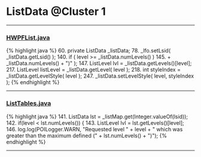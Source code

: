 # ListData @Cluster 1

***

### [HWPFList.java](https://searchcode.com/codesearch/view/97384433/)
{% highlight java %}
60. private ListData _listData;
78.     _lfo.setLsid( _listData.getLsid() );
140.     if ( level >= _listData.numLevels() )
145.                 + _listData.numLevels() + ")" );
147.     ListLevel lvl = _listData.getLevels()[level];
217.     ListLevel listLevel = _listData.getLevel( level );
218.     int styleIndex = _listData.getLevelStyle( level );
247.     _listData.setLevelStyle( level, styleIndex );
{% endhighlight %}

***

### [ListTables.java](https://searchcode.com/codesearch/view/97384153/)
{% highlight java %}
141.   ListData lst = _listMap.get(Integer.valueOf(lsid));
142.   if(level < lst.numLevels()) {
143.     ListLevel lvl = lst.getLevels()[level];
146. log.log(POILogger.WARN, "Requested level " + level + " which was greater than the maximum defined (" + lst.numLevels() + ")");
{% endhighlight %}

***

